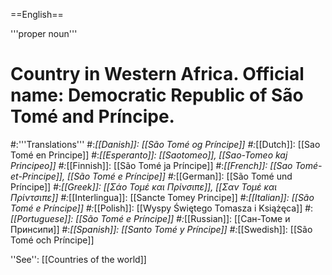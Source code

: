 ==English==

'''proper noun'''

# Country in Western Africa. Official name: Democratic Republic of São Tomé and Príncipe.
#:'''Translations'''
#:*[[Danish]]: [[São Tomé og Príncipe]]
#:*[[Dutch]]: [[Sao Tomé en Principe]]
#:*[[Esperanto]]: [[Saotomeo]], [[Sao-Tomeo kaj Principeo]]
#:*[[Finnish]]: [[São Tomé ja Príncipe]]
#:*[[French]]: [[Sao Tomé-et-Principe]], [[São Tomé e Príncipe]]
#:*[[German]]: [[São Tomé und Príncipe]]
#:*[[Greek]]: [[Σάο Τομέ και Πρίνσιπε]], [[Σαν Τομέ και Πρίντσιπε]]
#:*[[Interlingua]]: [[Sancte Tomey Principe]]
#:*[[Italian]]: [[São Tomé e Príncipe]]
#:*[[Polish]]: [[Wyspy Świętego Tomasza i Książęca]]
#:*[[Portuguese]]: [[São Tomé e Príncipe]]
#:*[[Russian]]: [[Сан-Томе и Принсипи]]
#:*[[Spanish]]: [[Santo Tomé y Príncipe]]
#:*[[Swedish]]: [[São Tomé och Príncipe]]

''See'': [[Countries of the world]]